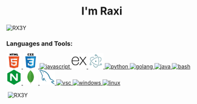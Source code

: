 <h1 align="center">I'm Raxi</h1>
<p align="left"> <img src="https://komarev.com/ghpvc/?username=RX3Y&label=Profile%20views&color=0e75b6&style=flat" alt="RX3Y" /> </p>


<h3 align="left">Languages and Tools:</h3>
<p align="left"> <a href="https://www.w3schools.com/html/" target="_blank"> <img src="https://raw.githubusercontent.com/devicons/devicon/master/icons/html5/html5-original-wordmark.svg" alt="html5" width="40" height="40"/> </a>
  <a href="https://www.w3schools.com/css/" target="_blank"> <img src="https://raw.githubusercontent.com/devicons/devicon/master/icons/css3/css3-original-wordmark.svg" alt="css3" width="40" height="40"/> </a>
        <a href="https://www.w3schools.com/javascript/" target="_blank"> <img src="https://upload.wikimedia.org/wikipedia/commons/thumb/9/99/Unofficial_JavaScript_logo_2.svg/1200px-Unofficial_JavaScript_logo_2.svg.png" alt="javascript" width="40" height="40"/> </a>
     <a href="https://expressjs.com/" target="_blank"> <img src="https://raw.githubusercontent.com/devicons/devicon/master/icons/express/express-original.svg" alt="express" width="40" height="40"/> </a>
     <a
href="https://www.electronjs.org/" target="_blank"> <img src="https://raw.githubusercontent.com/devicons/devicon/master/icons/electron/electron-original.svg" alt="electron" width="40" height="40"/> </a>
    <a href="https://www.w3schools.com/python/" target="_blank"> <img src="https://upload.wikimedia.org/wikipedia/commons/thumb/c/c3/Python-logo-notext.svg/1024px-Python-logo-notext.svg.png" alt="python" width="40" height="40"/> </a>
   <a href="https://www.w3schools.com/golang/" target="_blank"> <img src="https://cdn-images-1.medium.com/max/1200/1*i2skbfmDsHayHhqPfwt6pA.png" alt="golang" width="40" height="40"/> </a>
   <a href="https://www.w3schools.com/java/" target="_blank"> <img src="https://www.vectorlogo.zone/logos/java/java-icon.svg" alt="java" width="40" height="40"/> </a>
  <a href="https://www.w3schools.com/bash/" target="_blank"> <img src="https://www.vectorlogo.zone/logos/gnu_bash/gnu_bash-icon.svg" alt="bash" width="40" height="40"/> </a>
<a href="https://www.nginx.com/" target="_blank"> <img src="https://raw.githubusercontent.com/devicons/devicon/master/icons/nginx/nginx-original.svg" alt="nginx" width="40" height="40"/> </a>
  <a href="https://mongodb.com" target="_blank"> <img src="https://raw.githubusercontent.com/devicons/devicon/master/icons/mongodb/mongodb-original.svg" alt="mongodb" width="40" height="40"/> </a>
  <a href="https://mysql.com" target="_blank"> <img src="https://raw.githubusercontent.com/devicons/devicon/master/icons/mysql/mysql-original.svg" alt="mysql" width="40" height="40"/> </a>
   <a href="https://code.visualstudio.com/" target="_blank"> <img src="https://yourpcfriend.com/wp-content/uploads/2019/06/1200px-Visual_Studio_Code_1.35_icon.svg_.png" alt="vsc" width="40"
height="40"/> </a>
   <a href="https://www.microsoft.com/en-gb/windows" target="_blank"> <img src="https://seeklogo.com/images/W/windows-10-icon-logo-5BC5C69712-seeklogo.com.png" alt="windows" width="40" height="40"/> </a>
 <a href="https://linux.org" target="_blank"> <img src="https://th.bing.com/th/id/R8b2ed11d0b55b0488cfb982f3bd21658?rik=7%2fAzHi9baf%2bVlA&pid=ImgRaw" alt="linux" width="40" height="40"/> </a>


<p>&nbsp;<img align="center" src="https://github-readme-stats.vercel.app/api?username=RX3Y&show_icons=true&theme=dark&locale=en" alt="RX3Y" /></p>
